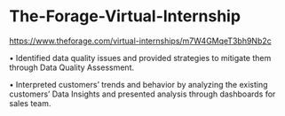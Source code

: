 # The-Forage-Virtual-Internship

https://www.theforage.com/virtual-internships/m7W4GMqeT3bh9Nb2c

•	Identified data quality issues and provided strategies to mitigate them through Data Quality Assessment.

•	Interpreted customers’ trends and behavior by analyzing the existing customers’ Data Insights and presented analysis through dashboards for sales team.
